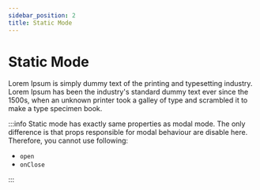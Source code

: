 ```yaml
---
sidebar_position: 2
title: Static Mode
---
```


# Static Mode

Lorem Ipsum is simply dummy text of the printing and typesetting industry. Lorem Ipsum has been the industry's standard dummy text ever since the 1500s, when an unknown printer took a galley of type and scrambled it to make a type specimen book.

:::info
Static mode has exactly same properties as modal mode. The only difference is that props responsible for modal behaviour are disable here. Therefore, you cannot use following:

- `open`
- `onClose`

:::
